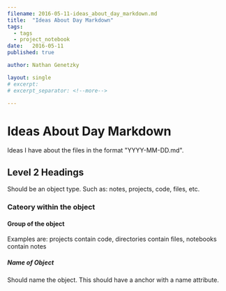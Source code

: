 ```yaml
---
filename: 2016-05-11-ideas_about_day_markdown.md
title:  "Ideas About Day Markdown"
tags:
  - tags
  - project_notebook
date:   2016-05-11
published: true

author: Nathan Genetzky

layout: single
# excerpt:
# excerpt_separator: <!--more-->

---
```


# Ideas About Day Markdown

Ideas I have about the files in the format "YYYY-MM-DD.md".

## Level 2 Headings

Should be an object type. Such as: notes, projects, code, files, etc.

### Cateory within the object

#### Group of the object
Examples are: projects contain code, directories contain files, notebooks
contain notes

##### Name of Object
Should name the object. This should have a anchor with a name attribute.
